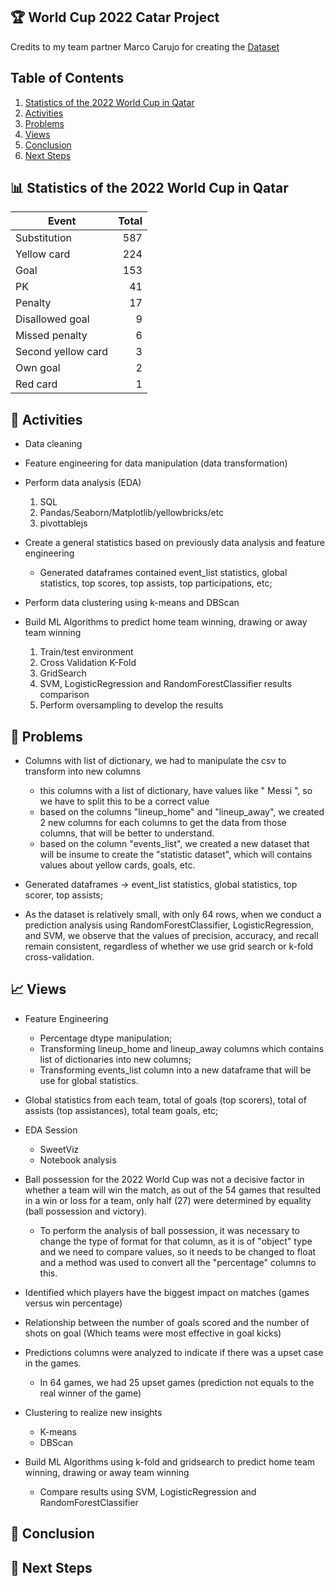 ## 🏆 World Cup 2022 Catar Project 

Credits to my team partner Marco Carujo for creating the [Dataset](https://www.kaggle.com/datasets/mcarujo/fifa-world-cup-2022-catar)

## Table of Contents
1. [Statistics of the 2022 World Cup in Qatar](#statistics)
2. [Activities](#activities)
3. [Problems](#problems)
4. [Views](#views)
5. [Conclusion](#conclusion)
6. [Next Steps](#next-steps)

<a name="statistics"></a>
## 📊 Statistics of the 2022 World Cup in Qatar
|        Event       | Total |
|-------------------|-------:|
|    Substitution    |  587  |
|     Yellow card    |  224  |
|        Goal        |  153  |
|         PK         |   41  |
|       Penalty      |   17  |
|   Disallowed goal  |   9   |
|   Missed penalty   |   6   |
| Second yellow card |   3   |
|      Own goal      |   2   |
|      Red card      |   1   |

<a name="activities"></a>
## 🔧 Activities

- Data cleaning

- Feature engineering for data manipulation (data transformation)

- Perform data analysis (EDA)
    1. SQL
    2. Pandas/Seaborn/Matplotlib/yellowbricks/etc
    3. pivottablejs

- Create a general statistics based on previously data analysis and feature engineering
    - Generated dataframes contained event_list statistics, global statistics, top scores, top assists, top participations, etc;

- Perform data clustering using k-means and DBScan

- Build ML Algorithms to predict home team winning, drawing or away team winning
    1. Train/test environment
    2. Cross Validation K-Fold
    3. GridSearch
    4. SVM, LogisticRegression and RandomForestClassifier results comparison
    5. Perform oversampling to develop the results

<a name="problems"></a>
## 🤔 Problems

* Columns with list of dictionary, we had to manipulate the csv to transform into new columns
    - this columns with a list of dictionary, have values like " Messi ", so we have to split this to be a correct value
    - based on the columns "lineup_home" and "lineup_away", we created 2 new columns for each columns to get the data from those columns, that will be better to understand.
    - based on the column "events_list", we created a new dataset that will be insume to create the "statistic dataset", which will contains values about yellow cards, goals, etc.
    
* Generated dataframes -> event_list statistics, global statistics, top scorer, top assists;

* As the dataset is relatively small, with only 64 rows, when we conduct a prediction analysis using RandomForestClassifier, LogisticRegression, and SVM, we observe that the values of precision, accuracy, and recall remain consistent, regardless of whether we use grid search or k-fold cross-validation.

<a name="views"></a>
## 📈 Views

* Feature Engineering
    - Percentage dtype manipulation;
    - Transforming lineup_home and lineup_away columns which contains list of dictionaries into new columns;
    - Transforming events_list column into a new dataframe that will be use for global statistics.

* Global statistics from each team, total of goals (top scorers), total of assists (top assistances), total team goals, etc;

* EDA Session
    - SweetViz 
    - Notebook analysis

* Ball possession for the 2022 World Cup was not a decisive factor in whether a team will win the match, as out of the 54 games that resulted in a win or loss for a team, only half (27) were determined by equality (ball possession and victory).
    - To perform the analysis of ball possession, it was necessary to change the type of format for that column, as it is of "object" type and we need to compare values, so it needs to be changed to float and a method was used to convert all the "percentage" columns to this.

* Identified which players have the biggest impact on matches (games versus win percentage)

* Relationship between the number of goals scored and the number of shots on goal (Which teams were most effective in goal kicks)

* Predictions columns were analyzed to indicate if there was a upset case in the games.
    - In 64 games, we had 25 upset games (prediction not equals to the real winner of the game)

* Clustering to realize new insights
    - K-means
    - DBScan

* Build ML Algorithms using k-fold and gridsearch to predict home team winning, drawing or away team winning
    - Compare results using SVM, LogisticRegression and RandomForestClassifier

<a name="conclusion"></a>
## 🏁 Conclusion

<a name="next-steps"></a>
## 🚀 Next Steps

